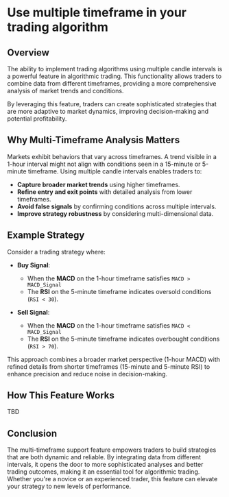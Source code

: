 # Use multiple timeframe in your trading algorithm

## Overview

The ability to implement trading algorithms using multiple candle intervals is a powerful feature in algorithmic trading. This functionality allows traders to combine data from different timeframes, providing a more comprehensive analysis of market trends and conditions. 

By leveraging this feature, traders can create sophisticated strategies that are more adaptive to market dynamics, improving decision-making and potential profitability.

## Why Multi-Timeframe Analysis Matters

Markets exhibit behaviors that vary across timeframes. A trend visible in a 1-hour interval might not align with conditions seen in a 15-minute or 5-minute timeframe. Using multiple candle intervals enables traders to:

  - **Capture broader market trends** using higher timeframes.
  - **Refine entry and exit points** with detailed analysis from lower timeframes.
  - **Avoid false signals** by confirming conditions across multiple intervals.
  - **Improve strategy robustness** by considering multi-dimensional data.

## Example Strategy

Consider a trading strategy where:

- **Buy Signal**:
    - When the **MACD** on the 1-hour timeframe satisfies `MACD > MACD_Signal`
    - The **RSI** on the 5-minute timeframe indicates oversold conditions (`RSI < 30`).

- **Sell Signal**:
    - When the **MACD** on the 1-hour timeframe satisfies `MACD < MACD_Signal`
    - The **RSI** on the 5-minute timeframe indicates overbought conditions (`RSI > 70`).

This approach combines a broader market perspective (1-hour MACD) with refined details from shorter timeframes (15-minute and 5-minute RSI) to enhance precision and reduce noise in decision-making.

## How This Feature Works

TBD

## Conclusion

The multi-timeframe support feature empowers traders to build strategies that are both dynamic and reliable. By integrating data from different intervals, it opens the door to more sophisticated analyses and better trading outcomes, making it an essential tool for algorithmic trading. Whether you're a novice or an experienced trader, this feature can elevate your strategy to new levels of performance.
